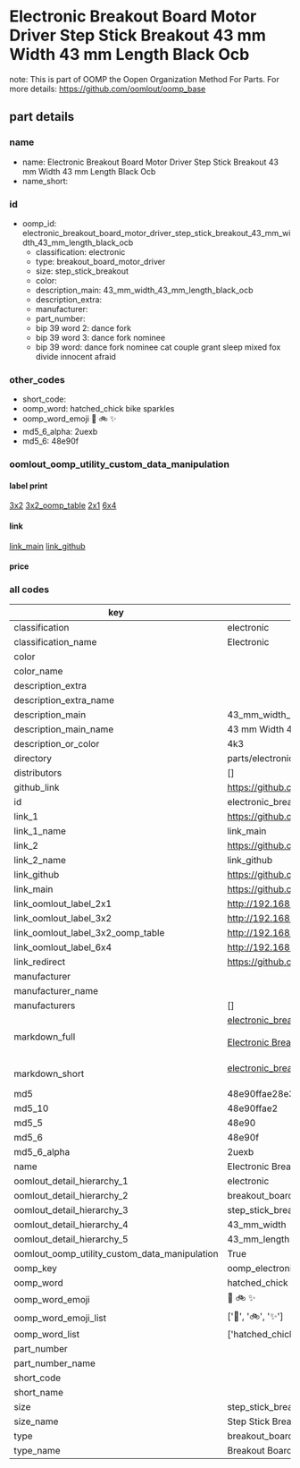 # Electronic Breakout Board Motor Driver Step Stick Breakout 43 mm Width 43 mm Length Black Ocb  

note: This is part of OOMP the Oopen Organization Method For Parts. For more details: https://github.com/oomlout/oomp_base

##  part details
  







### name
* name: Electronic Breakout Board Motor Driver Step Stick Breakout 43 mm Width 43 mm Length Black Ocb
* name_short: 
### id
* oomp_id: electronic_breakout_board_motor_driver_step_stick_breakout_43_mm_width_43_mm_length_black_ocb
  * classification: electronic
  * type: breakout_board_motor_driver
  * size: step_stick_breakout
  * color: 
  * description_main: 43_mm_width_43_mm_length_black_ocb
  * description_extra: 
  * manufacturer: 
  * part_number: 
  * bip 39 word 2: dance fork
  * bip 39 word 3: dance fork nominee
  * bip 39 word: dance fork nominee cat couple grant sleep mixed fox divide innocent afraid

### other_codes
* short_code: 
* oomp_word: hatched_chick bike sparkles
* oomp_word_emoji :hatched_chick: :bike: :sparkles:
* md5_6_alpha: 2uexb
* md5_6: 48e90f






### oomlout_oomp_utility_custom_data_manipulation
#### label print
[3x2](http://192.168.1.245:1112/?label=oomp%202uexb)
[3x2_oomp_table](http://192.168.1.108:1112/?label=oomp%202uexb)
[2x1](http://192.168.1.242:1112/?label=oomp%202uexb)
[6x4](http://192.168.1.55:1112/?label=oomp%202uexb)    

#### link

[link_main](https://github.com/oomlout/oomlout_oomp_version_1_messy/tree/main/parts/electronic_breakout_board_motor_driver_step_stick_breakout_43_mm_width_43_mm_length_black_ocb) [link_github](https://github.com/oomlout/oomlout_oomp_version_1_messy/tree/main/parts/electronic_breakout_board_motor_driver_step_stick_breakout_43_mm_width_43_mm_length_black_ocb)                             

#### price







### all codes 
| key | value |  
| --- | --- |  
| classification | electronic |  
| classification_name | Electronic |  
| color |  |  
| color_name |  |  
| description_extra |  |  
| description_extra_name |  |  
| description_main | 43_mm_width_43_mm_length_black_ocb |  
| description_main_name | 43 mm Width 43 mm Length Black Ocb |  
| description_or_color | 4k3 |  
| directory | parts/electronic_breakout_board_motor_driver_step_stick_breakout_43_mm_width_43_mm_length_black_ocb |  
| distributors | [] |  
| github_link | https://github.com/oomlout/oomlout_oomp_part_src/tree/main/parts/electronic_breakout_board_motor_driver_step_stick_breakout_43_mm_width_43_mm_length_black_ocb |  
| id | electronic_breakout_board_motor_driver_step_stick_breakout_43_mm_width_43_mm_length_black_ocb |  
| link_1 | https://github.com/oomlout/oomlout_oomp_version_1_messy/tree/main/parts/electronic_breakout_board_motor_driver_step_stick_breakout_43_mm_width_43_mm_length_black_ocb |  
| link_1_name | link_main |  
| link_2 | https://github.com/oomlout/oomlout_oomp_version_1_messy/tree/main/parts/electronic_breakout_board_motor_driver_step_stick_breakout_43_mm_width_43_mm_length_black_ocb |  
| link_2_name | link_github |  
| link_github | https://github.com/oomlout/oomlout_oomp_version_1_messy/tree/main/parts/electronic_breakout_board_motor_driver_step_stick_breakout_43_mm_width_43_mm_length_black_ocb |  
| link_main | https://github.com/oomlout/oomlout_oomp_version_1_messy/tree/main/parts/electronic_breakout_board_motor_driver_step_stick_breakout_43_mm_width_43_mm_length_black_ocb |  
| link_oomlout_label_2x1 | http://192.168.1.242:1112/?label=oomp%202uexb |  
| link_oomlout_label_3x2 | http://192.168.1.245:1112/?label=oomp%202uexb |  
| link_oomlout_label_3x2_oomp_table | http://192.168.1.108:1112/?label=oomp%202uexb |  
| link_oomlout_label_6x4 | http://192.168.1.55:1112/?label=oomp%202uexb |  
| link_redirect | https://github.com/oomlout/oomlout_oomp_version_1_messy/tree/main/parts/electronic_breakout_board_motor_driver_step_stick_breakout_43_mm_width_43_mm_length_black_ocb |  
| manufacturer |  |  
| manufacturer_name |  |  
| manufacturers | [] |  
| markdown_full | [electronic_breakout_board_motor_driver_step_stick_breakout_43_mm_width_43_mm_length_black_ocb](none)<br>[](none)<br>[Electronic Breakout Board Motor Driver Step Stick Breakout 43 Mm Width 43 Mm Length Black Ocb](none)<br><br> |  
| markdown_short | [electronic_breakout_board_motor_driver_step_stick_breakout_43_mm_width_43_mm_length_black_ocb](none)<br><br> |  
| md5 | 48e90ffae28e39659698923d2bd6d9ba |  
| md5_10 | 48e90ffae2 |  
| md5_5 | 48e90 |  
| md5_6 | 48e90f |  
| md5_6_alpha | 2uexb |  
| name | Electronic Breakout Board Motor Driver Step Stick Breakout 43 mm Width 43 mm Length Black Ocb |  
| oomlout_detail_hierarchy_1 | electronic |  
| oomlout_detail_hierarchy_2 | breakout_board_motor_driver |  
| oomlout_detail_hierarchy_3 | step_stick_breakout |  
| oomlout_detail_hierarchy_4 | 43_mm_width |  
| oomlout_detail_hierarchy_5 | 43_mm_length |  
| oomlout_oomp_utility_custom_data_manipulation | True |  
| oomp_key | oomp_electronic_breakout_board_motor_driver_step_stick_breakout_43_mm_width_43_mm_length_black_ocb |  
| oomp_word | hatched_chick bike sparkles |  
| oomp_word_emoji | :hatched_chick: :bike: :sparkles: |  
| oomp_word_emoji_list | [':hatched_chick:', ':bike:', ':sparkles:'] |  
| oomp_word_list | ['hatched_chick', 'bike', 'sparkles'] |  
| part_number |  |  
| part_number_name |  |  
| short_code |  |  
| short_name |  |  
| size | step_stick_breakout |  
| size_name | Step Stick Breakout |  
| type | breakout_board_motor_driver |  
| type_name | Breakout Board Motor Driver |  

